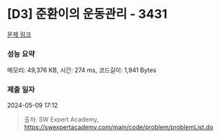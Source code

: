 # [D3] 준환이의 운동관리 - 3431 

[문제 링크](https://swexpertacademy.com/main/code/problem/problemDetail.do?contestProbId=AWE_ZXcqAAMDFAV2) 

### 성능 요약

메모리: 49,376 KB, 시간: 274 ms, 코드길이: 1,941 Bytes

### 제출 일자

2024-05-09 17:12



> 출처: SW Expert Academy, https://swexpertacademy.com/main/code/problem/problemList.do